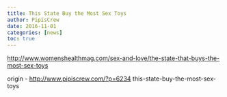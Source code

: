 ```yaml
---
title: This State Buy the Most Sex Toys
author: PipisCrew
date: 2016-11-01
categories: [news]
toc: true
---
```


http://www.womenshealthmag.com/sex-and-love/the-state-that-buys-the-most-sex-toys

origin - http://www.pipiscrew.com/?p=6234 this-state-buy-the-most-sex-toys
